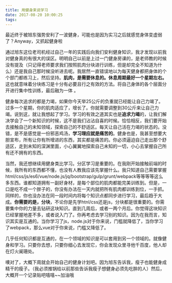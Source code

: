 ```yaml
---
title: 用健身来说学习
date: 2017-08-20 10:00:25
tags:
---
```

最近终于被旭东强势安利了一波健身，可能也是因为实习之后就感觉身体变虚弱了？Anyway，又抓起健身啦
<!-- more -->
通过旭东这位老司机经过自己一年的实践后向我们安利健身知识，我才发现以前我对健身真的有很大的误区。明明自己以前是上过一门健身房课的，是老师教的时候没有提及（只记得老师要求我们按照肌肉分块进行训练，但是却完全不知道为什么）还是我自己那时候没听进去呢。我居然一直错误地以为每天健身都把身体的个个部门都练习上，然后坚持。**肌肉，是需要休息的。休息周期最好一个星期左右。** 这也就意味着分块练习是十分有必要且行之有效的方法。将自己身体的各个层面分开进行集中性训练，最后融为一体 。

健身每次追求的都是力竭，如果你今天举25公斤的负重就已经能让自己力竭了。过多一个星期，你的肌肉适应了，增长了。你就需要调整到30公斤来让自己力竭。说到这，就让我想起了学习。学习的有效之道其实也是**追求力竭**的，让我们解决学会了一个新知识的时候，这不是我们沾沾自喜的时候。恰恰相反，我们要开始去接触自己的未知领域，探索自己的不舒适区。每天让自己活在力竭的状态的。没错，是不是感觉是一份邪恶鸡汤，**学习理应就是痛苦的**。健身也是，我甚至想要大胆宣布，所有让你有所增进的东西，其实都是痛苦的。你必须逼迫自己走出那个舒适区，走到未知的深渊里面，小心翼翼地探索自己未知的一切，小心去掌握自己所有还不拥有的东西。

当然，我还想继续用健身类比学习。分区学习是重要的。在我刚开始接触前端的时候，我所有的东西都不懂，也没有人教我应该先掌握什么。我只知道自己需要掌握html/css/js/es6/vue/node.js/jq/bootstrap/gulp/grunt/webpack等等等等这么多东西。谁都知道拥有一副好身材，是每个部位的肌肉都能完美训练到。但是，一口是吃不成一个胖子的，你没有办法在一天内就把所有肌肉都训练到位，一手抓。同样的，你也没办法在同一段时间内将每个知识点都同步进行学习，最后趋于大成。**你需要的是，分块**，不论你是先学htnl/css还是js，分块都是很重要的。你需要集中你的力量去钻研这块知识。直到几周后，或者一两个月后。你觉得这块知识已经掌握地差不多，或者说入门了。你再考虑去学习别的知识。因为在我而言，知识其实是互通的。当你学习了js，node.js对于你来说，门槛就降低了，当你学习了webpack，那么vue对于你来说，门槛又降低了。

几乎任何知识都是互通的，在一个领域的知识是可以套用到另一个领域的。就像健身和学习。只要你去想，只要你细心去发现它，你会发现众里寻他千百度，他人却在灯火阑珊处。

噢对了，大概下周就会开始自己的健身计划吧。因为旭东告诉我，瘦子也能健身成精干的瘦子。（我必须推锅给以前那些告诉我瘦子想健身必须先吃胖的人）然后，大概开一个记录贴吧嘻嘻~~加油哦
